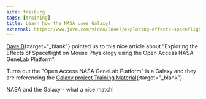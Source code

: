 ```yaml
---
site: freiburg
tags: [training]
title: Learn how the NASA uses Galaxy!
external: https://www.jove.com/video/58447/exploring-effects-spaceflight-on-mouse-physiology-using-open-access
---
```


[Dave B](https://galaxyproject.org/people/dave-bouvier/){:target="_blank"} pointed us to this nice article about
"Exploring the Effects of Spaceflight on Mouse Physiology using the Open Access NASA GeneLab Platform".

Turns out the "Open Access NASA GeneLab Platform" is a Galaxy and they are referencing the [Galaxy project Training Material](http://training.galaxyproject.org/){:target="_blank"}.

NASA and the Galaxy - what a nice match!

